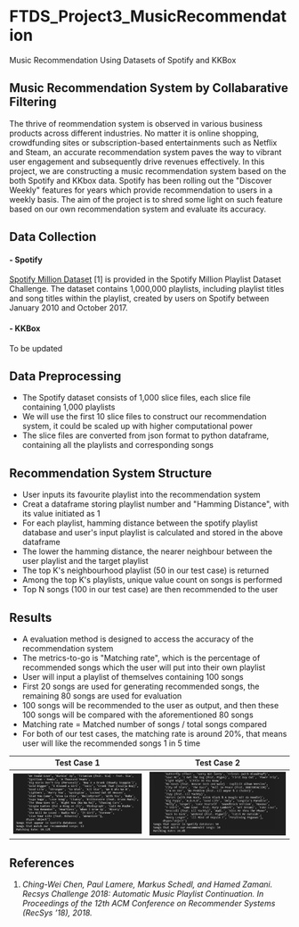 # FTDS_Project3_MusicRecommendation
Music Recommendation Using Datasets of Spotify and KKBox

## Music Recommendation System by Collabarative Filtering
The thrive of reommendation system is observed in various business products across different industries. No matter it is online shopping, crowdfunding sites or subscription-based entertainments such as Netflix and Steam, an accurate recommendation system paves the way to vibrant user engagement and subsequently drive revenues effectively. In this project, we are constructing a music recommendation system based on the both Spotify and KKbox data. Spotify has been rolling out the "Discover Weekly" features for years which provide recommendation to users in a weekly basis. The aim of the project is to shred some light on such feature based on our own recommendation system and evaluate its accuracy.

## Data Collection

#### - Spotify
<a href="https://www.aicrowd.com/challenges/spotify-million-playlist-dataset-challenge/dataset_files">Spotify Million Dataset</a> [1] is provided in the Spotify Million Playlist Dataset Challenge. The dataset contains 1,000,000 playlists, including playlist titles and song titles within the playlist, created by users on Spotify between January 2010 and October 2017.

#### - KKBox
To be updated

## Data Preprocessing
- The Spotify dataset consists of 1,000 slice files, each slice file containing 1,000 playlists
- We will use the first 10 slice files to construct our recommendation system, it could be scaled up with higher computational power
- The slice files are converted from json format to python dataframe, containing all the playlists and corresponding songs

## Recommendation System Structure
- User inputs its favourite playlist into the recommendation system
- Creat a dataframe storing playlist number and "Hamming Distance", with its value initiated as 1
- For each playlist, hamming distance between the spotify playlist database and user's input playlist is calculated and stored in the above dataframe
- The lower the hamming distance, the nearer neighbour between the user playlist and the target playlist
- The top K's neighbourhood playlist (50 in our test case) is returned
- Among the top K's playlists, unique value count on songs is performed
- Top N songs (100 in our test case) are then recommended to the user

## Results
- A evaluation method is designed to access the accuracy of the recommendation system
- The metrics-to-go is "Matching rate", which is the percentage of recommended songs which the user will put into their own playlist
- User will input a playlist of themselves containing 100 songs
- First 20 songs are used for generating recommended songs, the remaining 80 songs are used for evaluation
- 100 songs will be recommended to the user as output, and then these 100 songs will be compared with the aforementioned 80 songs
- Matching rate = Matched number of songs / total songs compared
- For both of our test cases, the matching rate is around 20%, that means user will like the recommended songs 1 in 5 time

<table>
  <tr>
    <th>Test Case 1</th>
    <th>Test Case 2</th>
  </tr>
  <tr>
    <th><img src="testing_results/spotify_testcase1.JPG"></th>
    <th><img src="testing_results/spotify_testcase2.JPG"></th>
  </tr>
  
</table>

## References
1. *Ching-Wei Chen, Paul Lamere, Markus Schedl, and Hamed Zamani. Recsys Challenge 2018: Automatic Music Playlist Continuation. In Proceedings of the 12th ACM Conference on Recommender Systems (RecSys ’18), 2018.*
